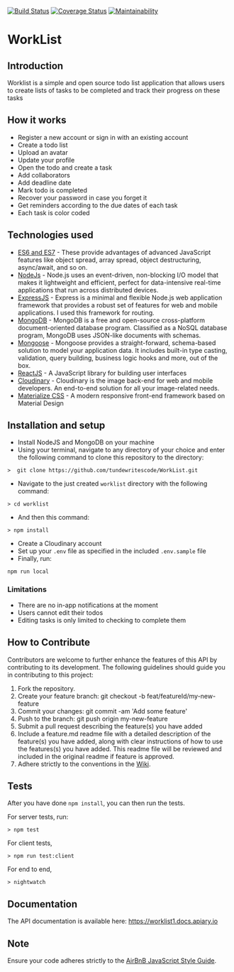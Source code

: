 [![Build Status](https://travis-ci.org/tundewritescode/WorkList.svg?branch=development)](https://travis-ci.org/tundewritescode/WorkList)
[![Coverage Status](https://coveralls.io/repos/github/tundewritescode/WorkList/badge.svg?branch=development)](https://coveralls.io/github/tundewritescode/WorkList?branch=development)
[![Maintainability](https://api.codeclimate.com/v1/badges/a450377d1c69e32b2a3f/maintainability)](https://codeclimate.com/github/tundewritescode/WorkList/maintainability)
# WorkList
## Introduction
Worklist is a simple and open source todo list application that allows users to create lists of tasks to be completed and track their progress on these tasks

## How it works
+ Register a new account or sign in with an existing account
+ Create a todo list
+ Upload an avatar
+ Update your profile
+ Open the todo and create a task
+ Add collaborators
+ Add deadline date
+ Mark todo is completed
+ Recover your password in case you forget it
+ Get reminders according to the due dates of each task
+ Each task is color coded

## Technologies used
+ [ES6 and ES7](https://webapplog.com/es7-es8/) - These provide advantages of advanced JavaScript features like object spread, array spread, object destructuring, async/await, and so on.
+ [NodeJs](https://nodejs.org/en/docs/) - Node.js uses an event-driven, non-blocking I/O model that makes it lightweight and efficient, perfect for data-intensive real-time applications that run across distributed devices.
+ [ExpressJS](https://expressjs.com/en/4x/api.html) - Express is a minimal and flexible Node.js web application framework that provides a robust set of features for web and mobile applications. I used this framework for routing.
+ [MongoDB](https://www.mongodb.com/download-center#community) - MongoDB is a free and open-source cross-platform document-oriented database program. Classified as a NoSQL database program, MongoDB uses JSON-like documents with schemas.
+ [Mongoose](http://mongoosejs.com/docs/guide.html) - Mongoose provides a straight-forward, schema-based solution to model your application data. It includes built-in type casting, validation, query building, business logic hooks and more, out of the box.
+ [ReactJS](https://reactjs.org/) - A JavaScript library for building user interfaces
+ [Cloudinary](https://cloudinary.com/documentation) - Cloudinary is the image back-end for web and mobile developers. An end-to-end solution for all your image-related needs.
+ [Materialize CSS](http://materializecss.com/) - A modern responsive front-end framework based on Material Design

## Installation and setup
+ Install NodeJS and MongoDB on your machine
+ Using your terminal, navigate to any directory of your choice and enter the following command to clone this repository to the directory:

```
>  git clone https://github.com/tundewritescode/WorkList.git
```

+ Navigate to the just created `worklist` directory with the following command:

```
> cd worklist
```
+ And then this command:
```
> npm install
```
+ Create a Cloudinary account
+ Set up your `.env` file as specified in the included `.env.sample` file
+ Finally, run:
```
npm run local
```

### Limitations
+ There are no in-app notifications at the moment
+ Users cannot edit their todos
+ Editing tasks is only limited to checking to complete them

## How to Contribute
Contributors are welcome to further enhance the features of this API by contributing to its development. The following guidelines should guide you in contributing to this project:

1. Fork the repository.
2. Create your feature branch: git checkout -b feat/featureId/my-new-feature
3. Commit your changes: git commit -am 'Add some feature'
4. Push to the branch: git push origin my-new-feature
5. Submit a pull request describing the feature(s) you have added
6. Include a feature.md readme file with a detailed description of the feature(s) you have added, along with clear instructions of how to use the features(s) you have added. This readme file will be reviewed and included in the original readme if feature is approved.
7. Adhere strictly to the conventions in the [Wiki](https://github.com/tundewritescode/WorkList/wiki).

## Tests
After you have done `npm install`, you can then run the tests.

For server tests, run:
```
> npm test
```
For client tests,
```
> npm run test:client
```
For end to end,
```
> nightwatch
```
## Documentation
The API documentation is available here: https://worklist1.docs.apiary.io

## Note
Ensure your code adheres strictly to the [AirBnB JavaScript Style Guide](https://github.com/airbnb/javascript).